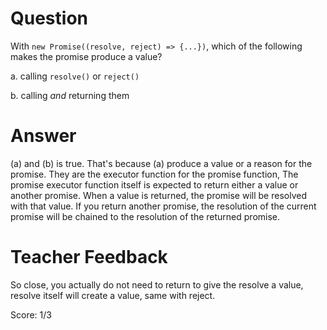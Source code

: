 # Question
With `new Promise((resolve, reject) => {...})`, which of the following makes the promise produce a value?

a. calling `resolve()` or `reject()`

b. calling *and* returning them

# Answer
(a) and (b) is true. That's because (a) produce a value or a reason for the promise. They are the executor function for the promise function, The promise executor function itself is expected to return either a value or another promise. When a value is returned, the promise will be resolved with that value. If you return another promise, the resolution of the current promise will be chained to the resolution of the returned promise.

# Teacher Feedback

So close, you actually do not need to return to give the resolve a value, resolve itself will create a value, same with reject. 

Score: 1/3